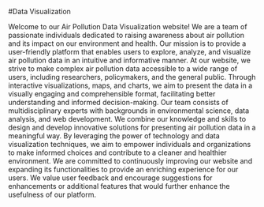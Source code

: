 #Data Visualization

Welcome to our Air Pollution Data Visualization website! We are a team of passionate individuals dedicated to raising awareness about air pollution and its impact on our environment and health. Our mission is to provide a user-friendly platform that enables users to explore, analyze, and visualize air pollution data in an intuitive and informative manner. At our website, we strive to make complex air pollution data accessible to a wide range of users, including researchers, policymakers, and the general public. Through interactive visualizations, maps, and charts, we aim to present the data in a visually engaging and comprehensible format, facilitating better understanding and informed decision-making. Our team consists of multidisciplinary experts with backgrounds in environmental science, data analysis, and web development. We combine our knowledge and skills to design and develop innovative solutions for presenting air pollution data in a meaningful way. By leveraging the power of technology and data visualization techniques, we aim to empower individuals and organizations to make informed choices and contribute to a cleaner and healthier environment.
We are committed to continuously improving our website and expanding its functionalities to provide an enriching experience for our users. We value user feedback and encourage suggestions for enhancements or additional features that would further enhance the usefulness of our platform.
